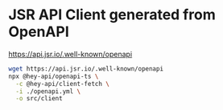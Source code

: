 # JSR API Client generated from OpenAPI

https://api.jsr.io/.well-known/openapi

```bash
wget https://api.jsr.io/.well-known/openapi
npx @hey-api/openapi-ts \
  -c @hey-api/client-fetch \
  -i ./openapi.yml \
  -o src/client
```
